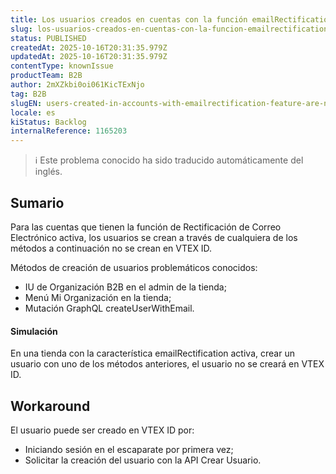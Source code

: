 ```yaml
---
title: Los usuarios creados en cuentas con la función emailRectification no se crean en VTEX ID
slug: los-usuarios-creados-en-cuentas-con-la-funcion-emailrectification-no-se-crean-en-vtex-id
status: PUBLISHED
createdAt: 2025-10-16T20:31:35.979Z
updatedAt: 2025-10-16T20:31:35.979Z
contentType: knownIssue
productTeam: B2B
author: 2mXZkbi0oi061KicTExNjo
tag: B2B
slugEN: users-created-in-accounts-with-emailrectification-feature-are-not-created-in-vtex-id
locale: es
kiStatus: Backlog
internalReference: 1165203
---
```


>ℹ️ Este problema conocido ha sido traducido automáticamente del inglés.

## Sumario


Para las cuentas que tienen la función de Rectificación de Correo Electrónico activa, los usuarios se crean a través de cualquiera de los métodos a continuación no se crean en VTEX ID.

Métodos de creación de usuarios problemáticos conocidos:

- IU de Organización B2B en el admin de la tienda;
- Menú Mi Organización en la tienda;
- Mutación GraphQL createUserWithEmail.


#### Simulación


En una tienda con la característica emailRectification activa, crear un usuario con uno de los métodos anteriores, el usuario no se creará en VTEX ID.

## Workaround


El usuario puede ser creado en VTEX ID por:

- Iniciando sesión en el escaparate por primera vez;
- Solicitar la creación del usuario con la API Crear Usuario.



